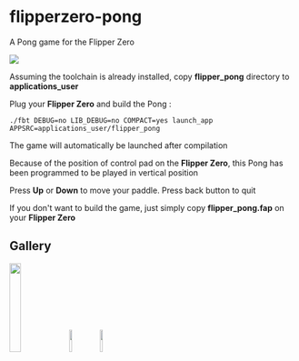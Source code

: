 # flipperzero-pong
A Pong game for the Flipper Zero

![](https://github.com/nmrr/flipperzero-pong/blob/main/img/Flipper_Zero.jpg)

Assuming the toolchain is already installed, copy **flipper_pong** directory to **applications_user**

Plug your **Flipper Zero** and build the Pong :
```
./fbt DEBUG=no LIB_DEBUG=no COMPACT=yes launch_app APPSRC=applications_user/flipper_pong
```

The game will automatically be launched after compilation

Because of the position of control pad on the **Flipper Zero**, this Pong has been programmed to be played in vertical position

Press **Up** or **Down** to move your paddle. Press back button to quit

If you don't want to build the game, just simply copy **flipper_pong.fap** on your **Flipper Zero** 

## Gallery ##

<img src="https://github.com/nmrr/flipperzero-pong/blob/main/img/flipper1.png" width=20% height=20%> <img src="https://github.com/nmrr/flipperzero-pong/blob/main/img/flipper2.png" width=10% height=10%> <img src="https://github.com/nmrr/flipperzero-pong/blob/main/img/flipper3.png" width=10% height=10%>
